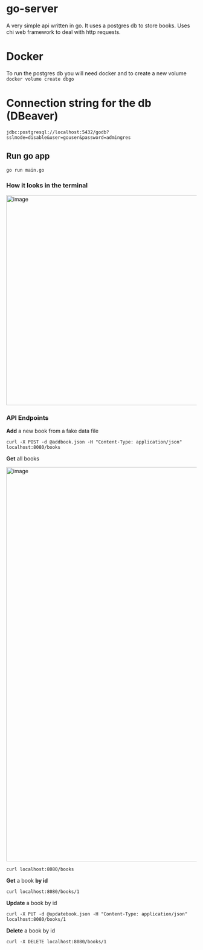 # go-server

A very simple api written in go.
It uses a postgres db to store books.
Uses chi web framework to deal with http requests.

# Docker
To run the postgres db you will need docker and to create a new volume
`docker volume create dbgo`

# Connection string for the db (DBeaver)
`jdbc:postgresql://localhost:5432/godb?sslmode=disable&user=gouser&password=admingres`

## Run go app
```shell
go run main.go
```


### How it looks in the terminal
<img width="554" alt="image" src="https://user-images.githubusercontent.com/3384277/233748792-783ed49e-0826-46fe-ab52-42eb43409202.png">


### API Endpoints

**Add** a new book from a fake data file 

```shell
curl -X POST -d @addbook.json -H "Content-Type: application/json" localhost:8080/books
```
**Get** all books

<img width="1040" alt="image" src="https://user-images.githubusercontent.com/3384277/233748724-382050f5-363d-46a0-85b1-644b14db1a8c.png">

```shell
curl localhost:8080/books
```

**Get** a book **by id**
```shell
curl localhost:8080/books/1
```

**Update** a book by id
```shell
curl -X PUT -d @updatebook.json -H "Content-Type: application/json" localhost:8080/books/1
```

**Delete** a book by id
```shell
curl -X DELETE localhost:8080/books/1
```

